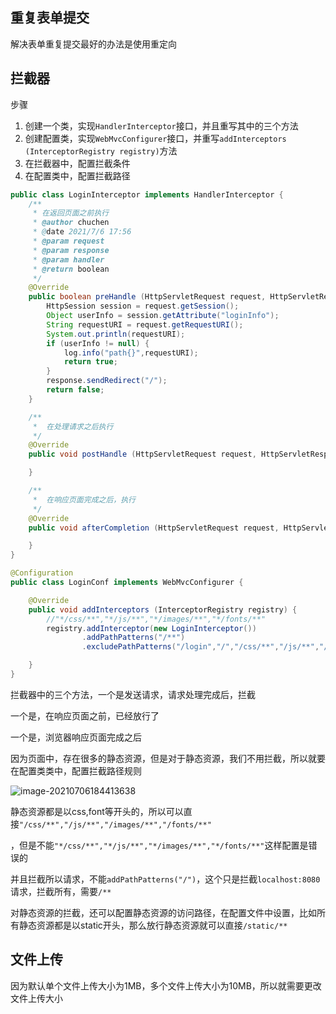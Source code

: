 ## 重复表单提交

解决表单重复提交最好的办法是使用重定向



## 拦截器

步骤

1. 创建一个类，实现`HandlerInterceptor`接口，并且重写其中的三个方法
2. 创建配置类，实现`WebMvcConfigurer`接口，并重写`addInterceptors (InterceptorRegistry registry)`方法
3. 在拦截器中，配置拦截条件
4. 在配置类中，配置拦截路径



```java
public class LoginInterceptor implements HandlerInterceptor {
    /**
     * 在返回页面之前执行
     * @author chuchen
     * @date 2021/7/6 17:56
     * @param request
     * @param response
     * @param handler
     * @return boolean
     */
    @Override
    public boolean preHandle (HttpServletRequest request, HttpServletResponse response, Object handler) throws Exception {
        HttpSession session = request.getSession();
        Object userInfo = session.getAttribute("loginInfo");
        String requestURI = request.getRequestURI();
        System.out.println(requestURI);
        if (userInfo != null) {
            log.info("path{}",requestURI);
            return true;
        }
        response.sendRedirect("/");
        return false;
    }

    /**
     *  在处理请求之后执行
     */
    @Override
    public void postHandle (HttpServletRequest request, HttpServletResponse response, Object handler, ModelAndView modelAndView) throws Exception {

    }

    /**
     *  在响应页面完成之后，执行
     */
    @Override
    public void afterCompletion (HttpServletRequest request, HttpServletResponse response, Object handler, Exception ex) throws Exception {

    }
}
```

```java
@Configuration
public class LoginConf implements WebMvcConfigurer {

    @Override
    public void addInterceptors (InterceptorRegistry registry) {
        //"*/css/**","*/js/**","*/images/**","*/fonts/**"
        registry.addInterceptor(new LoginInterceptor())
                .addPathPatterns("/**")
                .excludePathPatterns("/login","/","/css/**","/js/**","/images/**","/fonts/**");

    }
}
```



拦截器中的三个方法，一个是发送请求，请求处理完成后，拦截

一个是，在响应页面之前，已经放行了

一个是，浏览器响应页面完成之后



因为页面中，存在很多的静态资源，但是对于静态资源，我们不用拦截，所以就要在配置类类中，配置拦截路径规则

![image-20210706184413638](http://ooszy.cco.vin/img/blog-note/image-20210706184413638.png?x-oss-process=style/pictureProcess1)

静态资源都是以css,font等开头的，所以可以直接`"/css/**","/js/**","/images/**","/fonts/**"`

，但是不能`"*/css/**","*/js/**","*/images/**","*/fonts/**"`这样配置是错误的

并且拦截所以请求，不能`addPathPatterns("/")`，这个只是拦截`localhost:8080`请求，拦截所有，需要`/**`



对静态资源的拦截，还可以配置静态资源的访问路径，在配置文件中设置，比如所有静态资源都是以static开头，那么放行静态资源就可以直接`/static/**`





## 文件上传

因为默认单个文件上传大小为1MB，多个文件上传大小为10MB，所以就需要更改文件上传大小



